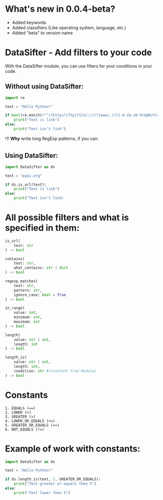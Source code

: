 # What's new in 0.0.4-beta?
+ Added keywords
+ Added classifiers (Like operating system, language, etc.)
+ Added "beta" to version name

# DataSifter - Add filters to your code

With the DataSifter module, you can use filters for your conditions in your code.

## Without using DataSifter:
```python
import re

text = "Hello Python!"

if bool(re.match(r"^((https?|ftp|file)://)?(www\.)?([-A-Za-z0-9+&@#/%?=~_|!:,.;]*)$", text, re.IGNORECASE)):
    print("Text is link")
else:
    print("Text isn't link")
```

👎 **Why** write long RegExp patterns, if you can:

## Using DataSifter:
```python
import DataSifter as ds

text = "pypi.org"

if ds.is_url(text):
    print("Text is link")
else:
    print("Text isn't link)
```

# All possible filters and what is specified in them:
```python
is_url(
    text: str
) -> bool

contains(
    text: str,
    what_contains: str | dict
) -> bool

regexp_matches(
    text: str,
    pattern: str,
    ignore_case: bool = True
) -> bool

in_range(
    value: int,
    minimum: int,
    maximum: int
) -> bool

length(
    value: str | int,
    length: int
) -> bool

length_is(
    value: str | int,
    length: int,
    condition: str #(Constant from Module)
) -> bool
```

# Constants
```
1. EQUALS (==)
2. LOWER (<)
3. GREATER (>)
4. LOWER_OR_EQUALS (<=)
5. GREATER_OR_EQUALS (>=)
6. NOT_EQUALS (!=)
```

# Example of work with constants:
```python
import DataSifter as ds

text = "Hello Python!"

if ds.length_is(text, 5, GREATER_OR_EQUALS):
    print("Text greater or equals then 5")
else:
    print("Text lower then 5")
```
